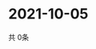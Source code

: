# 2021-10-05
  共 0条

  <!-- BEGIN -->
  <!-- 最后更新时间Tue Oct 05 2021 06:04:28 GMT+0000 (Coordinated Universal Time) -->
  
  <!-- END -->
  
  